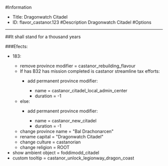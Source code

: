 #Information
 - Title: Dragonwatch Citadel
 - ID: flavor_castanor.123
#Description
Dragonwatch Citadel
#Options

___
##It shall stand for a thousand years

###Efects:<ul><li>183:</li><ul><li>remove province modifier = castanor_rebuilding_flavour</li><li>If has B32 has mission completed is castanor streamline tax efforts:</li><ul><li>add permanent province modifier:</li><ul><li>name = castanor_citadel_local_admin_center</li><li>duration = -1</li></ul></ul><li>else:</li><ul><li>add permanent province modifier:</li><ul><li>name = castanor_new_citadel</li><li>duration = -1</li></ul></ul><li>change province name = "Bal Drachonarcen"</li><li>rename capital = "Dragonwatch Citadel"</li><li>change culture = castanorian</li><li>change religion = ROOT</li></ul><li>show ambient object = foddimodd_citadel</li><li>custom tooltip = castanor_unlock_legionway_dragon_coast</li></ul>
